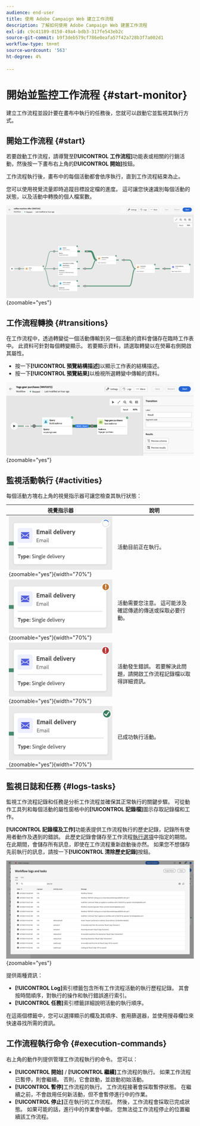 ```yaml
---
audience: end-user
title: 使用 Adobe Campaign Web 建立工作流程
description: 了解如何使用 Adobe Campaign Web 建置工作流程
exl-id: c9c41189-0150-49a4-bdb3-317fe543eb2c
source-git-commit: b9f3deb579cf786e0eafa57f42a728b3f7a002d1
workflow-type: tm+mt
source-wordcount: '563'
ht-degree: 4%

---
```


# 開始並監控工作流程 {#start-monitor}

建立工作流程並設計要在畫布中執行的任務後，您就可以啟動它並監視其執行方式。

## 開始工作流程 {#start}

若要啟動工作流程，請導覽至&#x200B;**[!UICONTROL 工作流程]**&#x200B;功能表或相關的行銷活動，然後按一下畫布右上角的&#x200B;**[!UICONTROL 開始]**&#x200B;按鈕。

工作流程執行後，畫布中的每個活動都會依序執行，直到工作流程結束為止。

您可以使用視覺流量即時追蹤目標設定檔的進度。 這可讓您快速識別每個活動的狀態，以及活動中轉換的個人檔案數。

![正在進行工作流程執行的視覺化表示。](assets/workflow-execution.png){zoomable="yes"}

## 工作流程轉換 {#transitions}

在工作流程中，透過轉變從一個活動傳輸到另一個活動的資料會儲存在臨時工作表中。 此資料可針對每個轉變顯示。 若要顯示資料，請選取轉變以在熒幕右側開啟其屬性。

* 按一下&#x200B;**[!UICONTROL 預覽結構描述]**&#x200B;以顯示工作表的結構描述。
* 按一下&#x200B;**[!UICONTROL 預覽結果]**&#x200B;以檢視所選轉變中傳輸的資料。

![轉換屬性和資料預覽範例。](assets/transition.png){zoomable="yes"}

## 監視活動執行 {#activities}

每個活動方塊右上角的視覺指示器可讓您檢查其執行狀態：

| 視覺指示器 | 說明 |
|------------------|-------------|
| ![](assets/activity-status-pending.png){zoomable="yes"}{width="70%"} | 活動目前正在執行。 |
| ![](assets/activity-status-orange.png){zoomable="yes"}{width="70%"} | 活動需要您注意。 這可能涉及確認傳遞的傳送或採取必要行動。 |
| ![](assets/activity-status-red.png){zoomable="yes"}{width="70%"} | 活動發生錯誤。 若要解決此問題，請開啟工作流程記錄檔以取得詳細資訊。 |
| ![](assets/activity-status-green.png){zoomable="yes"}{width="70%"} | 已成功執行活動。 |

## 監視日誌和任務 {#logs-tasks}

監視工作流程記錄和任務是分析工作流程並確保其正常執行的關鍵步驟。 可從動作工具列和每個活動的屬性窗格中的&#x200B;**[!UICONTROL 記錄檔]**&#x200B;圖示存取記錄檔和工作。

**[!UICONTROL 記錄檔及工作]**&#x200B;功能表提供工作流程執行的歷史記錄，記錄所有使用者動作及遇到的錯誤。 此歷史記錄會儲存至工作流程[執行選項](workflow-settings.md)中指定的期間。 在此期間，會儲存所有訊息，即使在工作流程重新啟動後亦然。 如果您不想儲存先前執行的訊息，請按一下&#x200B;**[!UICONTROL 清除歷史記錄]**&#x200B;按鈕。

![工作流程記錄檔與工作介面的範例。](assets/workflow-logs.png){zoomable="yes"}

提供兩種資訊：

* **[!UICONTROL Log]**&#x200B;索引標籤包含所有工作流程活動的執行歷程記錄。 其會按時間順序，對執行的操作和執行錯誤進行索引。
* **[!UICONTROL 任務]**&#x200B;索引標籤詳細說明活動的執行順序。

在這兩個標籤中，您可以選擇顯示的欄及其順序、套用篩選器，並使用搜尋欄位來快速尋找所需的資訊。

## 工作流程執行命令 {#execution-commands}

右上角的動作列提供管理工作流程執行的命令。 您可以：

* **[!UICONTROL 開始]** / **[!UICONTROL 繼續]**&#x200B;工作流程的執行。 如果工作流程已暫停，則會繼續。 否則，它會啟動，並啟動初始活動。
* **[!UICONTROL 暫停]**&#x200B;工作流程的執行。 工作流程接著會採取暫停狀態。 在繼續之前，不會啟用任何新活動，但不會暫停進行中的作業。
* **[!UICONTROL 停止]**&#x200B;正在執行的工作流程。 然後，工作流程會採取已完成狀態。 如果可能的話，進行中的作業會中斷。 您無法從工作流程停止的位置繼續該工作流程。
